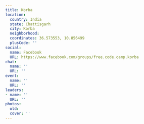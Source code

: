 ```yaml
---
title: Korba
location:
  country: India
  state: Chattisgarh
  city: Korba
  neighborhood: 
  coordinates: 36.573553, 10.856499
  plusCode: ''
social:
  name: Facebook
  URL: https://www.facebook.com/groups/free.code.camp.korba
chat:
  name: ''
  URL: ''
event:
  name: ''
  URL: ''
leaders:
- name: ''
  URL: ''
photos:
  old: 
  cover: ''
---
```

